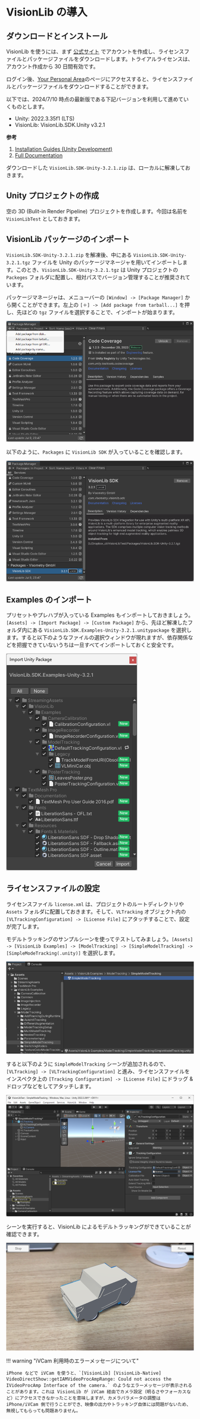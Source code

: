 # VisionLib の導入

## ダウンロードとインストール

VisionLib を使うには、まず [公式サイト](https://visionlib.com/) でアカウントを作成し、ライセンスファイルとパッケージファイルをダウンロードします。トライアルライセンスは、アカウント作成から 30 日間有効です。

ログイン後、[Your Personal Area](https://visionlib.com/personal-area/)のページにアクセスすると、ライセンスファイルとパッケージファイルをダウンロードすることができます。

以下では、2024/7/10 時点の最新版である下記バージョンを利用して進めていくものとします。

- Unity: 2022.3.35f1 (LTS)
- VisionLib: VisionLib.SDK.Unity v3.2.1

**参考**

1. [Installation Guides (Unity Development)](https://docs.visionlib.com/v3.2.1/#/Install_VisionLib/InstallUnity)
2. [Full Documentation](https://docs.visionlib.com/v3.2.1/#/)

ダウンロードした `VisionLib.SDK-Unity-3.2.1.zip` は、ローカルに解凍しておきます。

## Unity プロジェクトの作成

空の 3D (Bulit-in Render Pipeline) プロジェクトを作成します。今回は名前を `VisionLibTest` としておきます。

## VisionLib パッケージのインポート

`VisionLib.SDK-Unity-3.2.1.zip` を解凍後、中にある `VisionLib.SDK-Unity-3.2.1.tgz` ファイルを Unity のパッケージマネージャを用いてインポートします。このとき、`VisionLib.SDK-Unity-3.2.1.tgz` は Unity プロジェクトの `Packeges` フォルダに配置し、相対パスでバージョン管理することが推奨されています。

パッケージマネージャは、メニューバーの `[Window] -> [Package Manager]` から開くことができます。左上の `[＋] -> [Add package from tarball...]` を押し、先ほどの `tgz` ファイルを選択することで、インポートが始まります。

![alt text](image.png)

以下のように、`Packages` に `VisionLib SDK` が入っていることを確認します。

![alt text](image-1.png)

## Examples のインポート

プリセットやプレハブが入っている Examples もインポートしておきましょう。`[Assets] -> [Import Package] -> [Custom Package]` から、先ほど解凍したフォルダ内にある `VisionLib.SDK.Examples-Unity-3.2.1.unitypackage` を選択します。すると以下のようなファイルの選択ウィンドウが現れますが、依存関係などを把握できていないうちは一旦すべてインポートしておくと安全です。

![alt text](image-2.png)

## ライセンスファイルの設定

ライセンスファイル `license.xml` は、プロジェクトのルートディレクトリや `Assets` フォルダに配置しておきます。そして、`VLTracking` オブジェクト内の `[VLTrackingConfiguration] -> [License File]` にアタッチすることで、設定が完了します。

モデルトラッキングのサンプルシーンを使ってテストしてみましょう。`[Assets] -> [VisionLib Examples] -> [ModelTracking] -> [SimpleModelTracking] -> [SimpleModeTracking(.unity)]` を選択します。

![alt text](image-3.png)

すると以下のように `SimpleModelTracking` シーンが追加されるので、`[VLTracking] -> [VLTrackingConfiguration]` と進み、ライセンスファイルをインスペクタ上の `[Tracking Configuration] -> [License File]` にドラッグ & ドロップなどをしてアタッチします。

![alt text](image-4.png)

シーンを実行すると、VisionLib によるモデルトラッキングができていることが確認できます。

![alt text](image-5.png)

!!! warning "iVCam 利用時のエラーメッセージについて"

    iPhone などで iVCam を使うと、`[VisionLib] [VisionLib-Native] VideoDirectShow::getIAMVideoProcAmpRange: Could not access the IVideoProcAmp Interface of the camera.` のようなエラーメッセージが表示されることがあります。これは VisionLib が iVCam 経由でカメラ設定（明るさやフォーカスなど）にアクセスできなかったことを意味しますが、カメラパラメータの調整は iPhone/iVCam 側で行うことができ、映像の出力やトラッキング自体には問題がないため、無視してもらっても問題ありません。
